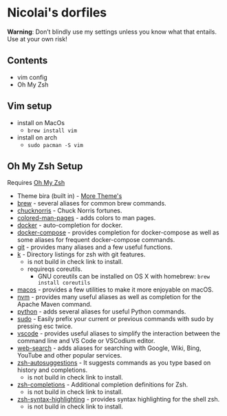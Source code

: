 # Nicolai's dorfiles
**Warning**: Don’t blindly use my settings unless you know what that entails. Use at your own risk!

## Contents
- vim config
- Oh My Zsh

## Vim setup
- install on MacOs
    - `brew install vim`
- install on arch
    - `sudo pacman -S vim`

## Oh My Zsh Setup

Requires [Oh My Zsh](https://github.com/ohmyzsh/ohmyzsh)

- Theme bira (built in) - [More Theme's](https://github.com/ohmyzsh/ohmyzsh/wiki/Themes)
- [brew](https://github.com/ohmyzsh/ohmyzsh/tree/master/plugins/brew) - several aliases for common brew commands.
- [chucknorris](https://github.com/ohmyzsh/ohmyzsh/tree/master/plugins/chucknorris) - Chuck Norris fortunes.
- [colored-man-pages](https://github.com/ohmyzsh/ohmyzsh/tree/master/plugins/colored-man-pages) - adds colors to man pages.
- [docker](https://github.com/ohmyzsh/ohmyzsh/tree/master/plugins/docker) - auto-completion for docker.
- [docker-compose](https://github.com/ohmyzsh/ohmyzsh/tree/master/plugins/docker-compose) - provides completion for docker-compose as well as some aliases for frequent docker-compose commands.
- [git](https://github.com/ohmyzsh/ohmyzsh/tree/master/plugins/git) - provides many aliases and a few useful functions.
- [k](https://github.com/supercrabtree/k#as-an-oh-my-zsh-custom-plugin) - Directory listings for zsh with git features.
    - is not build in check link to install.
    - requireqs coreutils.
        - GNU coreutils can be installed on OS X with homebrew: `brew install coreutils`
- [macos](https://github.com/ohmyzsh/ohmyzsh/tree/master/plugins/macos) - provides a few utilities to make it more enjoyable on macOS.
- [nvm](https://github.com/ohmyzsh/ohmyzsh/tree/master/plugins/mvn) - provides many useful aliases as well as completion for the Apache Maven command.
- [python](https://github.com/ohmyzsh/ohmyzsh/tree/master/plugins/python) - adds several aliases for useful Python commands.
- [sudo](https://github.com/ohmyzsh/ohmyzsh/tree/master/plugins/sudo) - Easily prefix your current or previous commands with sudo by pressing esc twice.
- [vscode](https://github.com/ohmyzsh/ohmyzsh/tree/master/plugins/vscode) - provides useful aliases to simplify the interaction between the command line and VS Code or VSCodium editor.
- [web-search](https://github.com/ohmyzsh/ohmyzsh/tree/master/plugins/web-search) - adds aliases for searching with Google, Wiki, Bing, YouTube and other popular services.
- [zsh-autosuggestions](https://github.com/zsh-users/zsh-autosuggestions/blob/master/INSTALL.md#oh-my-zsh) - It suggests commands as you type based on history and completions.
    - is not build in check link to install.
- [zsh-completions](https://github.com/zsh-users/zsh-completions#oh-my-zsh) - Additional completion definitions for Zsh.
    - is not build in check link to install.
- [zsh-syntax-highlighting](https://github.com/zsh-users/zsh-syntax-highlighting/blob/master/INSTALL.md#oh-my-zsh) - provides syntax highlighting for the shell zsh.
    - is not build in check link to install.